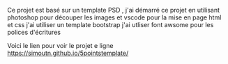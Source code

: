 Ce projet est basé sur un template PSD ,
j'ai démarré ce projet en utilisant photoshop pour découper les images et vscode pour la mise en page html et css
j'ai utiliser un template bootstrap
j'ai utliser font awsome pour les polices d'écritures

Voici le lien pour voir le projet e ligne
https://simoutn.github.io/5pointstemplate/
